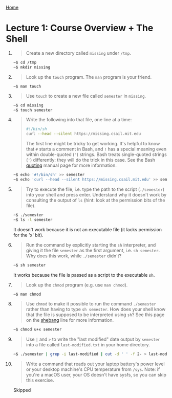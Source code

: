 [Home](README.md)

# Lecture 1: Course Overview + The Shell

 1. > Create a new directory called `missing` under `/tmp`.
    ```bash
    ~$ cd /tmp
    ~$ mkdir missing
    ``` 
 1. > Look up the `touch` program. The `man` program is your friend.
    ```
    ~$ man touch
    ```
 1. > Use `touch` to create a new file called `semester` in `missing`.

    ```bash
    ~$ cd missing
    ~$ touch semester
    ``` 

 1. > Write the following into that file, one line at a time:
    > ```bash
    > #!/bin/sh
    > curl --head --silent https://missing.csail.mit.edu
    > ```
    > The first line might be tricky to get working. It's helpful to know that
    > `#` starts a comment in Bash, and `!` has a special meaning even within
    > double-quoted (`"`) strings. Bash treats single-quoted strings (`'`)
    > differently: they will do the trick in this case. See the Bash
    > [quoting](https://www.gnu.org/software/bash/manual/html_node/Quoting.html)
    > manual page for more information.

    ```bash
    ~$ echo '#!/bin/sh' >> semester
    ~$ echo 'curl --head --silent https://missing.csail.mit.edu' >> semester
    ```

 1. > Try to execute the file, i.e. type the path to the script (`./semester`)
    > into your shell and press enter. Understand why it doesn't work by
    > consulting the output of `ls` (hint: look at the permission bits of the
    > file).
    ```bash
    ~$ ./semester
    ~$ ls -l semester
    ``` 
    It doesn't work because it is not an executable file (it lacks permission for the 'x' bit).

 1. > Run the command by explicitly starting the `sh` interpreter, and giving it
    > the file `semester` as the first argument, i.e. `sh semester`. Why does
    > this work, while `./semester` didn't?
    ```bash
    ~$ sh semester
    ```
    It works because the file is passed as a script to the executable ``sh``.
 1. > Look up the `chmod` program (e.g. use `man chmod`).
    ```bash
    ~$ man chmod
    ```
 1. > Use `chmod` to make it possible to run the command `./semester` rather than
    > having to type `sh semester`. How does your shell know that the file is
    > supposed to be interpreted using `sh`? See this page on the
    > [shebang](https://en.wikipedia.org/wiki/Shebang_(Unix)) line for more
    > information.
    ```bash
    ~$ chmod u+x semester
    ```
 1. > Use `|` and `>` to write the "last modified" date output by
    > `semester` into a file called `last-modified.txt` in your home
    > directory.
    ```bash
    ~$ ./semester | grep -i last-modified | cut -d ' ' -f 2- > last-modified.txt
    ````
 1. > Write a command that reads out your laptop battery's power level or your
    > desktop machine's CPU temperature from `/sys`. Note: if you're a macOS
    > user, your OS doesn't have sysfs, so you can skip this exercise.
    
    Skipped
